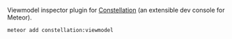 Viewmodel inspector plugin for [Constellation](https://atmospherejs.com/babrahams/constellation) (an extensible dev console for Meteor).

`meteor add constellation:viewmodel`